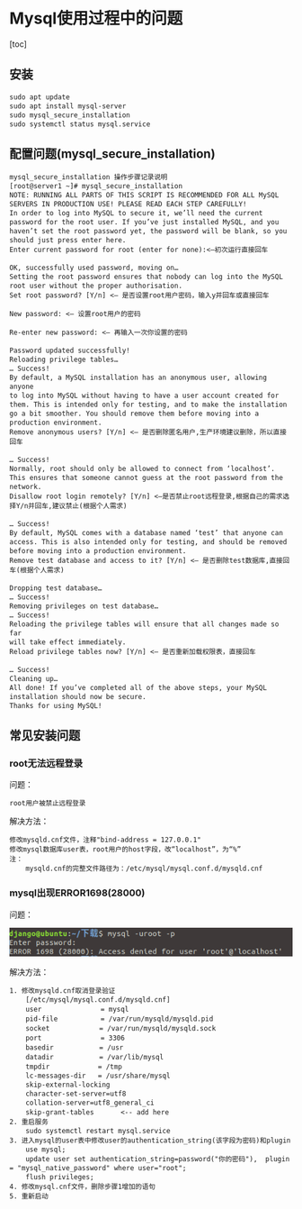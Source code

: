 # Mysql使用过程中的问题

[toc]

## 安装

    sudo apt update
    sudo apt install mysql-server
    sudo mysql_secure_installation
    sudo systemctl status mysql.service


## 配置问题(mysql_secure_installation)

    mysql_secure_installation 操作步骤记录说明
    [root@server1 ~]# mysql_secure_installation
    NOTE: RUNNING ALL PARTS OF THIS SCRIPT IS RECOMMENDED FOR ALL MySQL
    SERVERS IN PRODUCTION USE! PLEASE READ EACH STEP CAREFULLY!
    In order to log into MySQL to secure it, we’ll need the current password for the root user. If you’ve just installed MySQL, and you haven’t set the root password yet, the password will be blank, so you should just press enter here.
    Enter current password for root (enter for none):<–初次运行直接回车

    OK, successfully used password, moving on…
    Setting the root password ensures that nobody can log into the MySQL root user without the proper authorisation.
    Set root password? [Y/n] <– 是否设置root用户密码，输入y并回车或直接回车

    New password: <– 设置root用户的密码

    Re-enter new password: <– 再输入一次你设置的密码

    Password updated successfully!
    Reloading privilege tables…
    … Success!
    By default, a MySQL installation has an anonymous user, allowing anyone
    to log into MySQL without having to have a user account created for
    them. This is intended only for testing, and to make the installation
    go a bit smoother. You should remove them before moving into a
    production environment.
    Remove anonymous users? [Y/n] <– 是否删除匿名用户,生产环境建议删除，所以直接回车

    … Success!
    Normally, root should only be allowed to connect from ‘localhost’. This ensures that someone cannot guess at the root password from the network.
    Disallow root login remotely? [Y/n] <–是否禁止root远程登录,根据自己的需求选择Y/n并回车,建议禁止(根据个人需求)

    … Success!
    By default, MySQL comes with a database named ‘test’ that anyone can
    access. This is also intended only for testing, and should be removed
    before moving into a production environment.
    Remove test database and access to it? [Y/n] <– 是否删除test数据库,直接回车(根据个人需求)

    Dropping test database…
    … Success!
    Removing privileges on test database…
    … Success!
    Reloading the privilege tables will ensure that all changes made so far
    will take effect immediately.
    Reload privilege tables now? [Y/n] <– 是否重新加载权限表，直接回车

    … Success!
    Cleaning up…
    All done! If you’ve completed all of the above steps, your MySQL
    installation should now be secure.
    Thanks for using MySQL!
## 常见安装问题
### root无法远程登录

问题：

    root用户被禁止远程登录

解决方法：

    修改mysqld.cnf文件，注释"bind-address = 127.0.0.1"
    修改mysql数据库user表，root用户的host字段，改“localhost”，为“%”
    注：
        mysqld.cnf的完整文件路径为：/etc/mysql/mysql.conf.d/mysqld.cnf

### mysql出现ERROR1698(28000)

问题：

![无法登录](./.img/Mysql3DeniedForRoot.png)

解决方法：

    1. 修改mysqld.cnf取消登录验证
        [/etc/mysql/mysql.conf.d/mysqld.cnf]
        user            　 = mysql
        pid-file        　 = /var/run/mysqld/mysqld.pid
        socket        　　 = /var/run/mysqld/mysqld.sock
        port            　 = 3306
        basedir        　　= /usr
        datadir       　　 = /var/lib/mysql
        tmpdir       　　　= /tmp
        lc-messages-dir   = /usr/share/mysql
        skip-external-locking
        character-set-server=utf8
        collation-server=utf8_general_ci
        skip-grant-tables　　　　<-- add here
    2. 重启服务
        sudo systemctl restart mysql.service
    3. 进入mysql的user表中修改user的authentication_string(该字段为密码)和plugin
        use mysql;
        update user set authentication_string=password("你的密码"),  plugin = "mysql_native_password" where user="root";
        flush privileges;
    4. 修改mysql.cnf文件，删除步骤1增加的语句
    5. 重新启动


